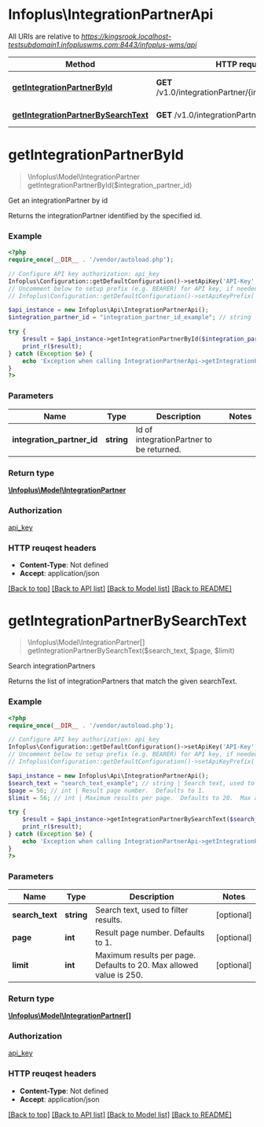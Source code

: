 # Infoplus\IntegrationPartnerApi

All URIs are relative to *https://kingsrook.localhost-testsubdomain1.infopluswms.com:8443/infoplus-wms/api*

Method | HTTP request | Description
------------- | ------------- | -------------
[**getIntegrationPartnerById**](IntegrationPartnerApi.md#getIntegrationPartnerById) | **GET** /v1.0/integrationPartner/{integrationPartnerId} | Get an integrationPartner by id
[**getIntegrationPartnerBySearchText**](IntegrationPartnerApi.md#getIntegrationPartnerBySearchText) | **GET** /v1.0/integrationPartner/search | Search integrationPartners


# **getIntegrationPartnerById**
> \Infoplus\Model\IntegrationPartner getIntegrationPartnerById($integration_partner_id)

Get an integrationPartner by id

Returns the integrationPartner identified by the specified id.

### Example 
```php
<?php
require_once(__DIR__ . '/vendor/autoload.php');

// Configure API key authorization: api_key
Infoplus\Configuration::getDefaultConfiguration()->setApiKey('API-Key', 'YOUR_API_KEY');
// Uncomment below to setup prefix (e.g. BEARER) for API key, if needed
// Infoplus\Configuration::getDefaultConfiguration()->setApiKeyPrefix('API-Key', 'BEARER');

$api_instance = new Infoplus\Api\IntegrationPartnerApi();
$integration_partner_id = "integration_partner_id_example"; // string | Id of integrationPartner to be returned.

try { 
    $result = $api_instance->getIntegrationPartnerById($integration_partner_id);
    print_r($result);
} catch (Exception $e) {
    echo 'Exception when calling IntegrationPartnerApi->getIntegrationPartnerById: ', $e->getMessage(), "\n";
}
?>
```

### Parameters

Name | Type | Description  | Notes
------------- | ------------- | ------------- | -------------
 **integration_partner_id** | **string**| Id of integrationPartner to be returned. | 

### Return type

[**\Infoplus\Model\IntegrationPartner**](IntegrationPartner.md)

### Authorization

[api_key](../README.md#api_key)

### HTTP reuqest headers

 - **Content-Type**: Not defined
 - **Accept**: application/json

[[Back to top]](#) [[Back to API list]](../README.md#documentation-for-api-endpoints) [[Back to Model list]](../README.md#documentation-for-models) [[Back to README]](../README.md)

# **getIntegrationPartnerBySearchText**
> \Infoplus\Model\IntegrationPartner[] getIntegrationPartnerBySearchText($search_text, $page, $limit)

Search integrationPartners

Returns the list of integrationPartners that match the given searchText.

### Example 
```php
<?php
require_once(__DIR__ . '/vendor/autoload.php');

// Configure API key authorization: api_key
Infoplus\Configuration::getDefaultConfiguration()->setApiKey('API-Key', 'YOUR_API_KEY');
// Uncomment below to setup prefix (e.g. BEARER) for API key, if needed
// Infoplus\Configuration::getDefaultConfiguration()->setApiKeyPrefix('API-Key', 'BEARER');

$api_instance = new Infoplus\Api\IntegrationPartnerApi();
$search_text = "search_text_example"; // string | Search text, used to filter results.
$page = 56; // int | Result page number.  Defaults to 1.
$limit = 56; // int | Maximum results per page.  Defaults to 20.  Max allowed value is 250.

try { 
    $result = $api_instance->getIntegrationPartnerBySearchText($search_text, $page, $limit);
    print_r($result);
} catch (Exception $e) {
    echo 'Exception when calling IntegrationPartnerApi->getIntegrationPartnerBySearchText: ', $e->getMessage(), "\n";
}
?>
```

### Parameters

Name | Type | Description  | Notes
------------- | ------------- | ------------- | -------------
 **search_text** | **string**| Search text, used to filter results. | [optional] 
 **page** | **int**| Result page number.  Defaults to 1. | [optional] 
 **limit** | **int**| Maximum results per page.  Defaults to 20.  Max allowed value is 250. | [optional] 

### Return type

[**\Infoplus\Model\IntegrationPartner[]**](IntegrationPartner.md)

### Authorization

[api_key](../README.md#api_key)

### HTTP reuqest headers

 - **Content-Type**: Not defined
 - **Accept**: application/json

[[Back to top]](#) [[Back to API list]](../README.md#documentation-for-api-endpoints) [[Back to Model list]](../README.md#documentation-for-models) [[Back to README]](../README.md)


